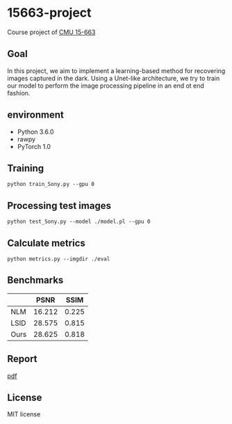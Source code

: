 # 15663-project
Course project of [CMU 15-663](http://graphics.cs.cmu.edu/courses/15-463/)

## Goal
In this project, we aim to implement a learning-based method for recovering images captured in the dark. Using a Unet-like architecture, we try to train our model to perform the image processing pipeline in an end ot end fashion. 

## environment
* Python 3.6.0
* rawpy
* PyTorch 1.0

## Training
```
python train_Sony.py --gpu 0
```

## Processing test images
```
python test_Sony.py --model ./model.pl --gpu 0
```

## Calculate metrics
```
python metrics.py --imgdir ./eval
```

## Benchmarks

|       | PSNR   | SSIM  |
|:------|:------:|:-----:|
| NLM   | 16.212 | 0.225 |
| LSID  | 28.575 | 0.815 |
| Ours  | 28.625 | 0.818 |


## Report
[pdf](https://drive.google.com/open?id=1A5Mr7G16Fw131A0hHq6molA9CZbYK5IZ)
## License
MIT license